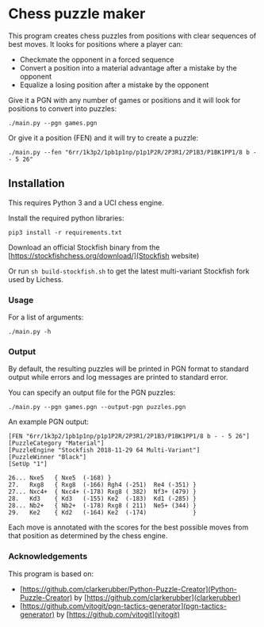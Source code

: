 # Chess puzzle maker

This program creates chess puzzles from positions with clear sequences of best moves.
It looks for positions where a player can:

* Checkmate the opponent in a forced sequence
* Convert a position into a material advantage after a mistake by the opponent
* Equalize a losing position after a mistake by the opponent

Give it a PGN with any number of games or positions and it will look for positions to convert into puzzles:

`./main.py --pgn games.pgn`

Or give it a position (FEN) and it will try to create a puzzle:

`./main.py --fen "6rr/1k3p2/1pb1p1np/p1p1P2R/2P3R1/2P1B3/P1BK1PP1/8 b - - 5 26"`



## Installation

This requires Python 3 and a UCI chess engine.

Install the required python libraries:

`pip3 install -r requirements.txt`

Download an official Stockfish binary from the [https://stockfishchess.org/download/](Stockfish website)

Or run `sh build-stockfish.sh` to get the latest multi-variant Stockfish fork used by Lichess.


### Usage

For a list of arguments:

`./main.py -h`


### Output

By default, the resulting puzzles will be printed in PGN format to standard output while errors and log messages are printed to standard error.

You can specify an output file for the PGN puzzles:

`./main.py --pgn games.pgn --output-pgn puzzles.pgn`

An example PGN output:

```
[FEN "6rr/1k3p2/1pb1p1np/p1p1P2R/2P3R1/2P1B3/P1BK1PP1/8 b - - 5 26"]
[PuzzleCategory "Material"]
[PuzzleEngine "Stockfish 2018-11-29 64 Multi-Variant"]
[PuzzleWinner "Black"]
[SetUp "1"]

26... Nxe5   { Nxe5  (-168) }
27.   Rxg8   { Rxg8  (-166) Rgh4 (-251)  Re4 (-351) }
27... Nxc4+  { Nxc4+ (-178) Rxg8 ( 382)  Nf3+ (479) }
28.   Kd3    { Kd3   (-155) Ke2  (-183)  Kd1 (-285) }
28... Nb2+   { Nb2+  (-178) Rxg8 ( 211)  Ne5+ (344) }
29.   Ke2    { Kd2   (-164) Ke2  (-174)             }
```

Each move is annotated with the scores for the best possible moves from that position
as determined by the chess engine.


### Acknowledgements

This program is based on:

* [https://github.com/clarkerubber/Python-Puzzle-Creator](Python-Puzzle-Creator) by [https://github.com/clarkerubber](clarkerubber)
* [https://github.com/vitogit/pgn-tactics-generator](pgn-tactics-generator) by [https://github.com/vitogit](vitogit)

